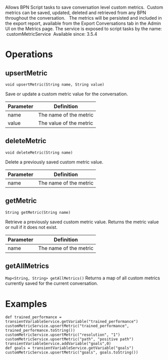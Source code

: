 Allows BPN Script tasks to save conversation level custom metrics.  Custom metrics can be saved, updated, deleted and retrieved from any BPN throughout the conversation.  
The metrics will be persisted and included in the export report, available from the Export Conversations tab in the Admin UI on the Metrics page.
The service is exposed to script tasks by the name:  customMetricService 
Available since: 3.5.4
# Operations
## upsertMetric
    void upsertMetric(String name, String value)
Save or update a custom metric value for the conversation.

| Parameter | Definition |
| ----|----|
| name | The name of the metric |
| value | The value of the metric |

## deleteMetric
    void deleteMetric(String name)
Delete a previously saved custom metric value.

| Parameter | Definition |
| ----|----|
| name | The name of the metric |

## getMetric
    String getMetric(String name)
Retrieve a previously saved custom metric value. Returns the metric value or null if it does not exist.

| Parameter | Definition |
| ----|----|
| name | The name of the metric |

## getAllMetrics
`Map<String, String> getAllMetrics()`
Returns a map of all custom metrics currently saved for the current conversation.
# Examples
    def trained_performance = transientVariableService.getVariable("trained_performance")
    customMetricService.upsertMetric("trained_performance", trained_performance.toString())
    customMetricService.upsertMetric("resolution", "1")
    customMetricService.upsertMetric("path", "positive path")
    transientVariableService.addVariable("goals",0)
    def goals = transientVariableService.getVariable("goals")
    customMetricService.upsertMetric("goals", goals.toString())
